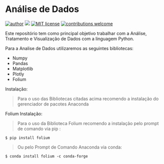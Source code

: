 # Análise de Dados
[![author](https://img.shields.io/badge/author-Vinny_Costa-red.svg)](https://www.linkedin.com/in/vinnycosta9898/) [![](https://img.shields.io/badge/python-3.9+-blue.svg)](https://www.python.org/downloads/release/python-365/) [![MIT license](https://img.shields.io/badge/MIT_Licence-blue.svg)](http://perso.crans.org/besson/LICENSE.html) [![contributions welcome](https://img.shields.io/badge/contributions-welcome-brightgreen.svg?style=flat)](https://github.com/vinnycosta9898)

Este repositório tem como principal objetivo trabalhar com a Análise, Tratamento e Visualização de Dados com a linguagem Python.

Para a Analise de Dados utilizaremos as seguintes bibliotecas:

- Numpy 
- Pandas
- Matplotlib
- Plotly
- Folium

Instalação:
> Para o uso das Bibliotecas citadas acima recomendo a instalação do gerenciador de pacotes Anaconda 

Folium Instalação:
> Para o uso da Biblioteca Folium recomendo a instalação pelo prompt de comando via pip :

    $ pip install folium
    
> Ou pelo Prompt de Comando Anaconda via conda:

    $ conda install folium -c conda-forge
    
